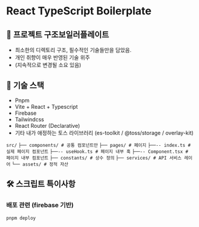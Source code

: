 # React TypeScript Boilerplate

## 📁 프로젝트 구조보일러플레이트

- 최소한의 디렉토리 구조, 필수적인 기술들만을 담았음.
- 개인 취향이 매우 반영된 기술 위주
- (지속적으로 변경될 소요 있음)

## 🚀 기술 스택

- Pnpm
- Vite + React + Typescript
- Firebase
- Tailwindcss
- React Router (Declarative)
- 기타 내가 애정하는 토스 라이브러리 (es-toolkit / @toss/storage / overlay-kit)

`src/`
`├── components/ # 공통 컴포넌트만`
`├── pages/ # 페이지`
`├──-- index.ts # 실제 페이지 컴포넌트`
`├──-- useHook.ts # 페이지 내부 훅`
`├──-- Component.tsx # 페이지 내부 컴포넌트`
`├── constants/ # 상수 정의`
`├── services/ # API 서비스 레이어`
`└── assets/ # 정적 자산`

## 🛠️ 스크립트 특이사항

### 배포 관련 (firebase 기반)

```bash
pnpm deploy
```
